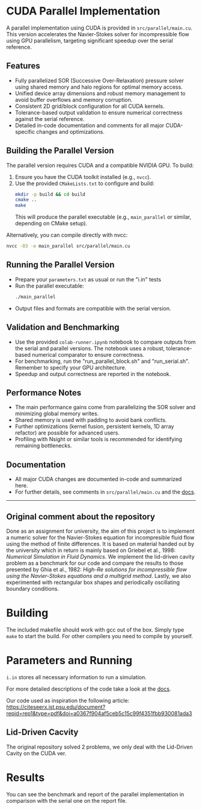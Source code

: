 # CUDA Parallel Implementation

A parallel implementation using CUDA is provided in `src/parallel/main.cu`. This version accelerates the Navier-Stokes solver for incompressible flow using GPU parallelism, targeting significant speedup over the serial reference.

## Features
- Fully parallelized SOR (Successive Over-Relaxation) pressure solver using shared memory and halo regions for optimal memory access.
- Unified device array dimensions and robust memory management to avoid buffer overflows and memory corruption.
- Consistent 2D grid/block configuration for all CUDA kernels.
- Tolerance-based output validation to ensure numerical correctness against the serial reference.
- Detailed in-code documentation and comments for all major CUDA-specific changes and optimizations.

## Building the Parallel Version

The parallel version requires CUDA and a compatible NVIDIA GPU. To build:

1. Ensure you have the CUDA toolkit installed (e.g., `nvcc`).
2. Use the provided `CMakeLists.txt` to configure and build:
   ```bash
   mkdir -p build && cd build
   cmake ..
   make
   ```
   This will produce the parallel executable (e.g., `main_parallel` or similar, depending on CMake setup).

Alternatively, you can compile directly with nvcc:
   ```bash
   nvcc -O3 -o main_parallel src/parallel/main.cu
   ```

## Running the Parallel Version

- Prepare your `parameters.txt` as usual or run the "i.in" tests
- Run the parallel executable:
  ```bash
  ./main_parallel
  ```
- Output files and formats are compatible with the serial version.

## Validation and Benchmarking

- Use the provided `colab-runner.ipynb` notebook to compare outputs from the serial and parallel versions. The notebook uses a robust, tolerance-based numerical comparator to ensure correctness.
- For benchmarking, run the "run_parallel_block.sh" and "run_serial.sh". Remember to specify your GPU architecture.
- Speedup and output correctness are reported in the notebook.

## Performance Notes

- The main performance gains come from parallelizing the SOR solver and minimizing global memory writes.
- Shared memory is used with padding to avoid bank conflicts.
- Further optimizations (kernel fusion, persistent kernels, 1D array refactor) are possible for advanced users.
- Profiling with Nsight or similar tools is recommended for identifying remaining bottlenecks.

## Documentation

- All major CUDA changes are documented in-code and summarized here.
- For further details, see comments in `src/parallel/main.cu` and the [docs](https://captainproton42.github.io/NavierStokes/).

---


## Original comment about the repository
Done as an assignment for university, the aim of this project is to implement a numeric solver for the Navier-Stokes equation for incompresible fluid flow using the method of finite differences. It is based on material handed out by the university which in return is mainly based on Griebel et al., 1998: *Numerical Simulation in Fluid Dynamics*. We implement the lid-driven cavity problem as a benchmark for our code and compare the results to those presented by Ghia et al., 1982: *High-Re solutions for incompressible flow using the Navier-Stokes equations and a multigrid method*. Lastly, we also experimented with rectangular box shapes and periodically oscillating boundary conditions.

# Building

The included makefile should work with gcc out of the box. Simply type `make` to start the build. For other compilers you need to compile by yourself.

# Parameters and Running

`i.in` stores all necessary information to run a simulation.

For more detailed descriptions of the code take a look at the [docs](https://captainproton42.github.io/NavierStokes/).

Our code used as inspiration the following article: https://citeseerx.ist.psu.edu/document?repid=rep1&type=pdf&doi=a0367f904af5ceb5c15c99f4351fbb930081ada3

## Lid-Driven Cacvity
The original repository solved 2 problems, we only deal with the Lid-Driven Cavity on the CUDA ver.

# Results
You can see the benchmark and report of the parallel implementation in comparison with the serial one on the report file.

